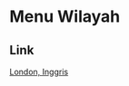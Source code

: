 # Menu Wilayah

## Link

[London, Inggris](https://github.com/gigit-pemilu/pemilu-2024-99-luar-negeri/tree/main/pileg-dpr/hitung-suara/sub/99-luar-negeri/sub/67-london-inggris/sub/01-london-inggris/sub/0001-london-inggris)


